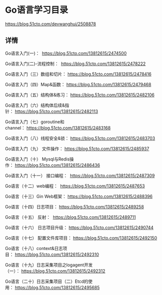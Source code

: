 # Go语言学习目录


https://blog.51cto.com/devwanghui/2508878


## 详情

Go语言入门(一)：  https://blog.51cto.com/13812615/2474500

Go语言入门(二)-流程控制：  https://blog.51cto.com/13812615/2478222

Go语言入门（三）数组和切片： https://blog.51cto.com/13812615/2478416

Go语言入门（四）Map&函数： https://blog.51cto.com/13812615/2479468

Go语言入门（五）结构体&练习： https://blog.51cto.com/13812615/2482106

Go语言入门（六）结构体后续&指针： https://blog.51cto.com/13812615/2482113

Go语言入门（七）goroutine和channel： https://blog.51cto.com/13812615/2483168

Go语言入门（八）线程安全&锁： https://blog.51cto.com/13812615/2483703

Go语言入门（九） 文件操作： https://blog.51cto.com/13812615/2485937

Go语言入门（十） Mysql与Redis操作： https://blog.51cto.com/13812615/2486436

Go语言入门（十一） 接口编程：  https://blog.51cto.com/13812615/2487309

Go语言（十二）web编程：  https://blog.51cto.com/13812615/2487653

Go语言（十三）Gin Web框架： https://blog.51cto.com/13812615/2488396

Go语言（十四）日志项目： https://blog.51cto.com/13812615/2489258

Go语言（十五） 反射：  https://blog.51cto.com/13812615/2489711

Go语言（十六） 日志项目升级： https://blog.51cto.com/13812615/2490744

Go语言（十七） 配置文件库项目： https://blog.51cto.com/13812615/2492150

Go语言（十八）context&日志项目： https://blog.51cto.com/13812615/2492310

Go语言（十九）日志采集项目之logagent开发（一）： https://blog.51cto.com/13812615/2492312

Go语言（二十）日志采集项目（二）Etcd的使用： https://blog.51cto.com/13812615/2495685
